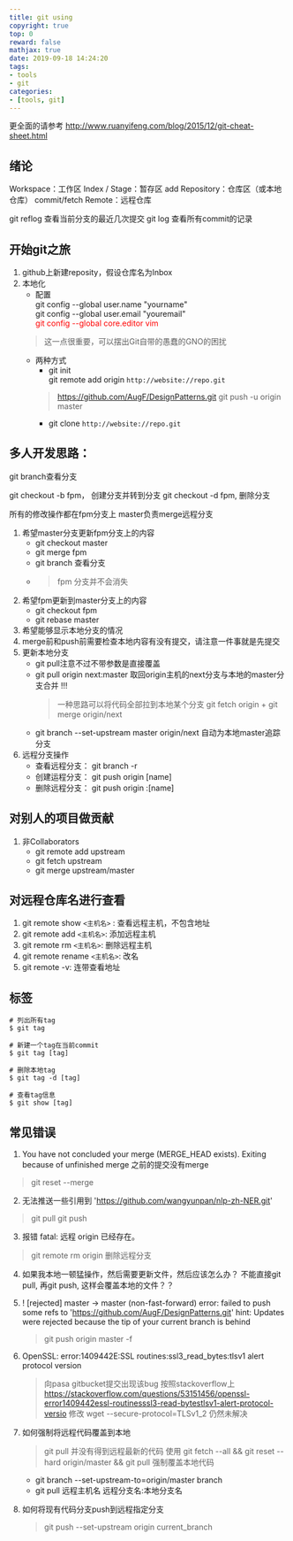 ```yaml
---
title: git using
copyright: true
top: 0
reward: false
mathjax: true
date: 2019-09-18 14:24:20
tags:
- tools
- git
categories:
- [tools, git]
---
```


更全面的请参考
http://www.ruanyifeng.com/blog/2015/12/git-cheat-sheet.html

## 绪论
Workspace：工作区
Index / Stage：暂存区  add
Repository：仓库区（或本地仓库） commit/fetch
Remote：远程仓库

git reflog 查看当前分支的最近几次提交
git log 查看所有commit的记录

## 开始git之旅
1. github上新建reposity，假设仓库名为Inbox
2. 本地化 
   - 配置 <br>
    git config --global user.name "yourname" <br>
    git config --global user.email "youremail" <br>
    <font color='red'>git config --global core.editor vim</font> <br>
    > 这一点很重要，可以摆出Git自带的愚蠢的GNO的困扰
    -  两种方式
       - git init <br>
        git remote add origin `http://website://repo.git` <br>
        > https://github.com/AugF/DesignPatterns.git
        git push -u origin master
       - git clone `http://website://repo.git`
## 多人开发思路：
git branch查看分支

git checkout -b fpm， 创建分支并转到分支
git checkout -d fpm,  删除分支

所有的修改操作都在fpm分支上
master负责merge远程分支

1. 希望master分支更新fpm分支上的内容
   - git checkout master
   - git merge fpm
   - git branch 查看分支
   - > fpm 分支并不会消失
2. 希望fpm更新到master分支上的内容
   - git checkout fpm
   - git rebase master
3. 希望能够显示本地分支的情况
4. merge前和push前需要检查本地内容有没有提交，请注意一件事就是先提交
5. 更新本地分支
    - git pull注意不过不带参数是直接覆盖
    - git pull origin next:master 取回origin主机的next分支与本地的master分支合并  !!!
        > 一种思路可以将代码全部拉到本地某个分支
        > git fetch origin + git merge origin/next
    - git branch --set-upstream master origin/next 自动为本地master追踪分支 
6. 远程分支操作
   - 查看远程分支： git branch -r
   - 创建运程分支： git push origin [name]
   - 删除远程分支： git push origin :[name]

 
## 对别人的项目做贡献
1. 非Collaborators
   - git remote add upstream 
   - git fetch upstream
   - git merge upstream/master

## 对远程仓库名进行查看

1. git remote show `<主机名>` : 查看远程主机，不包含地址
2. git remote add `<主机名>`: 添加远程主机
3. git remote rm `<主机名>`: 删除远程主机
4. git remote rename `<主机名>`: 改名
5. git remote -v: 连带查看地址
## 标签
```
# 列出所有tag
$ git tag

# 新建一个tag在当前commit
$ git tag [tag]

# 删除本地tag
$ git tag -d [tag]

# 查看tag信息
$ git show [tag]
```

## 常见错误

1. You have not concluded your merge (MERGE_HEAD exists). Exiting because of unfinished merge
之前的提交没有merge
> git reset --merge

2. 无法推送一些引用到 'https://github.com/wangyunpan/nlp-zh-NER.git'
> git pull
> git push

3. 报错
fatal: 远程 origin 已经存在。
> git remote rm origin  删除远程分支

4. 如果我本地一顿猛操作，然后需要更新文件，然后应该怎么办？ 不能直接git pull, 再git push, 这样会覆盖本地的文件？？

5.  ! [rejected]        master -> master (non-fast-forward)
error: failed to push some refs to 'https://github.com/AugF/DesignPatterns.git'
hint: Updates were rejected because the tip of your current branch is behind
    > git push origin master -f

6. OpenSSL: error:1409442E:SSL routines:ssl3_read_bytes:tlsv1 alert protocol version
    > 向pasa gitbucket提交出现该bug
    > 按照stackoverflow上  https://stackoverflow.com/questions/53151456/openssl-error1409442essl-routinesssl3-read-bytestlsv1-alert-protocol-versio
    > 修改  wget --secure-protocol=TLSv1_2 仍然未解决

7. 如何强制将远程代码覆盖到本地
    > git pull 并没有得到远程最新的代码
    > 使用 git fetch --all && git reset --hard origin/master && git pull 强制覆盖本地代码
    - git branch --set-upstream-to=origin/master branch
    - git pull 远程主机名  远程分支名:本地分支名

8. 如何将现有代码分支push到远程指定分支
    > git push --set-upstream origin current_branch